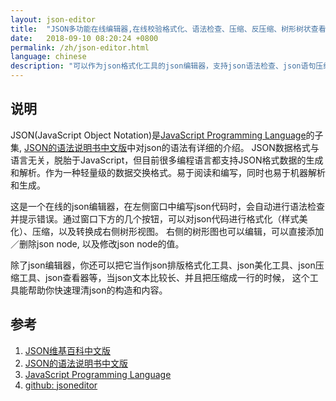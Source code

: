 ```yaml
---
layout: json-editor
title:  "JSON多功能在线编辑器,在线校验格式化、语法检查、压缩、反压缩、树形树状查看"
date:   2018-09-10 08:20:24 +0800
permalink: /zh/json-editor.html
language: chinese
description: "可以作为json格式化工具的json编辑器，支持json语法检查、json语句压缩、反压缩、格式化，支持树形图查看，可直接编辑，在线运行"
---
```


## 说明

JSON(JavaScript Object Notation)是[JavaScript Programming Language][3]的子集, [JSON的语法说明书中文版][2]中对json的语法有详细的介绍。
JSON数据格式与语言无关，脱胎于JavaScript，但目前很多编程语言都支持JSON格式数据的生成和解析。作为一种轻量级的数据交换格式。易于阅读和编写，同时也易于机器解析和生成。

这是一个在线的json编辑器，在左侧窗口中编写json代码时，会自动进行语法检查并提示错误。通过窗口下方的几个按钮，可以对json代码进行格式化（样式美化）、压缩，以及转换成右侧树形视图。
右侧的树形图也可以编辑，可以直接添加／删除json node, 以及修改json node的值。

除了json编辑器，你还可以把它当作json排版格式化工具、json美化工具、json压缩工具、json查看器等，当json文本比较长、并且把压缩成一行的时候，
这个工具能帮助你快速理清json的构造和内容。

## 参考

1. [JSON维基百科中文版][1]
2. [JSON的语法说明书中文版][2]
3. [JavaScript Programming Language][3]
4. [github: jsoneditor][4]

[1]: https://zh.wikipedia.org/zh-cn/JSON "JSON维基百科中文版"
[2]: https://www.json.org/json-zh.html "JSON的语法说明书中文版"
[3]: http://javascript.crockford.com/ "JavaScript Programming Language"
[4]: https://github.com/josdejong/jsoneditor "github: jsoneditor"
